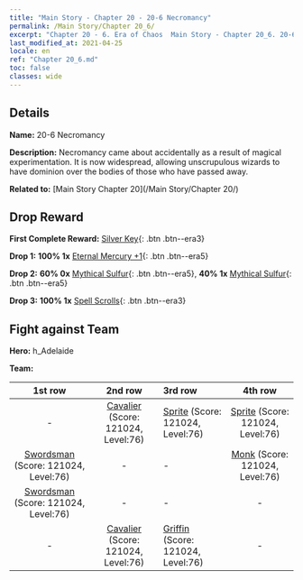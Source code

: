 ```yaml
---
title: "Main Story - Chapter 20 - 20-6 Necromancy"
permalink: /Main Story/Chapter 20_6/
excerpt: "Chapter 20 - 6. Era of Chaos  Main Story - Chapter 20_6. 20-6 Necromancy"
last_modified_at: 2021-04-25
locale: en
ref: "Chapter 20_6.md"
toc: false
classes: wide
---
```


## Details

 **Name:** 20-6 Necromancy

 **Description:** Necromancy came about accidentally as a result of magical experimentation. It is now widespread, allowing unscrupulous wizards to have dominion over the bodies of those who have passed away.

 **Related to:** [Main Story Chapter 20](/Main Story/Chapter 20/)

## Drop Reward

 **First Complete Reward:** [Silver Key](/Items/con_693/){: .btn .btn--era3}

 **Drop 1:** **100% 1x** [Eternal Mercury +1](/Items/mat_70/){: .btn .btn--era5}

 **Drop 2:** **60% 0x** [Mythical Sulfur](/Items/mat_64/){: .btn .btn--era5}, **40% 1x** [Mythical Sulfur](/Items/mat_64/){: .btn .btn--era5}

 **Drop 3:** **100% 1x** [Spell Scrolls](/Items/con_694/){: .btn .btn--era3}


## Fight against Team
 **Hero:** h_Adelaide

 **Team:**


  | 1st row | 2nd row | 3rd row | 4th row |
  |:----:|:----:|:----|:----:|
  | - | [Cavalier](/units/Cavalier/) (Score: 121024, Level:76)  | [Sprite](/units/Sprite/) (Score: 121024, Level:76)  | [Sprite](/units/Sprite/) (Score: 121024, Level:76)  |
  | [Swordsman](/units/Swordsman/) (Score: 121024, Level:76)  | - | - | [Monk](/units/Monk/) (Score: 121024, Level:76)  |
  | [Swordsman](/units/Swordsman/) (Score: 121024, Level:76)  | - | - | - |
  | - | [Cavalier](/units/Cavalier/) (Score: 121024, Level:76)  | [Griffin](/units/Griffin/) (Score: 121024, Level:76)  | - |


